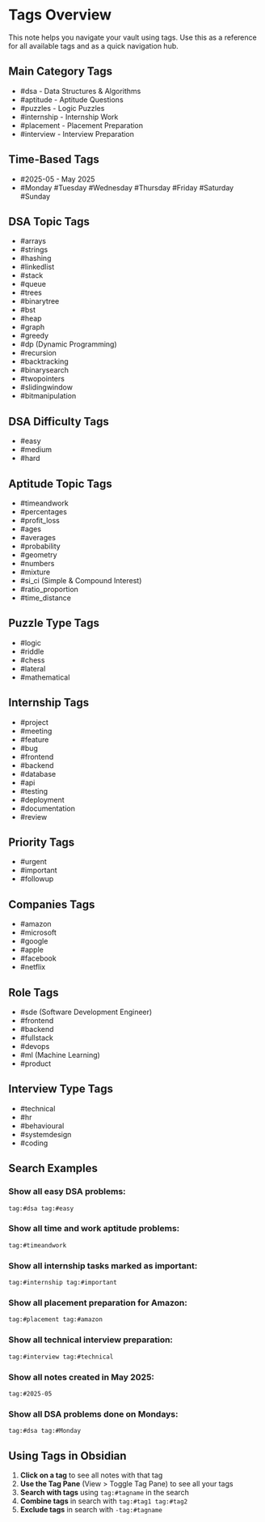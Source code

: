# Tags Overview

This note helps you navigate your vault using tags. Use this as a reference for all available tags and as a quick navigation hub.

## Main Category Tags
- #dsa - Data Structures & Algorithms
- #aptitude - Aptitude Questions
- #puzzles - Logic Puzzles
- #internship - Internship Work
- #placement - Placement Preparation
- #interview - Interview Preparation

## Time-Based Tags
- #2025-05 - May 2025
- #Monday #Tuesday #Wednesday #Thursday #Friday #Saturday #Sunday

## DSA Topic Tags
- #arrays
- #strings
- #hashing
- #linkedlist
- #stack
- #queue
- #trees
- #binarytree
- #bst
- #heap
- #graph
- #greedy
- #dp (Dynamic Programming)
- #recursion
- #backtracking
- #binarysearch
- #twopointers
- #slidingwindow
- #bitmanipulation

## DSA Difficulty Tags
- #easy
- #medium
- #hard

## Aptitude Topic Tags
- #timeandwork
- #percentages
- #profit_loss
- #ages
- #averages
- #probability
- #geometry
- #numbers
- #mixture
- #si_ci (Simple & Compound Interest)
- #ratio_proportion
- #time_distance

## Puzzle Type Tags
- #logic
- #riddle
- #chess
- #lateral
- #mathematical

## Internship Tags
- #project
- #meeting
- #feature
- #bug
- #frontend
- #backend
- #database
- #api
- #testing
- #deployment
- #documentation
- #review

## Priority Tags
- #urgent
- #important
- #followup

## Companies Tags
- #amazon
- #microsoft
- #google
- #apple
- #facebook
- #netflix

## Role Tags
- #sde (Software Development Engineer)
- #frontend
- #backend
- #fullstack
- #devops
- #ml (Machine Learning)
- #product

## Interview Type Tags
- #technical
- #hr
- #behavioural
- #systemdesign
- #coding

## Search Examples

### Show all easy DSA problems:
```query
tag:#dsa tag:#easy
```

### Show all time and work aptitude problems:
```query
tag:#timeandwork
```

### Show all internship tasks marked as important:
```query
tag:#internship tag:#important
```

### Show all placement preparation for Amazon:
```query
tag:#placement tag:#amazon
```

### Show all technical interview preparation:
```query
tag:#interview tag:#technical
```

### Show all notes created in May 2025:
```query
tag:#2025-05
```

### Show all DSA problems done on Mondays:
```query
tag:#dsa tag:#Monday
```

## Using Tags in Obsidian

1. **Click on a tag** to see all notes with that tag
2. **Use the Tag Pane** (View > Toggle Tag Pane) to see all your tags
3. **Search with tags** using `tag:#tagname` in the search
4. **Combine tags** in search with `tag:#tag1 tag:#tag2`
5. **Exclude tags** in search with `-tag:#tagname`
